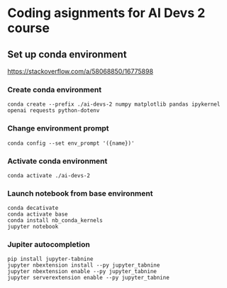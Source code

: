 # Coding asignments for AI Devs 2 course

## Set up conda environment

https://stackoverflow.com/a/58068850/16775898

### Create conda environment

```shell
conda create --prefix ./ai-devs-2 numpy matplotlib pandas ipykernel openai requests python-dotenv
```

### Change environment prompt

```shell
conda config --set env_prompt '({name})'
```

### Activate conda environment

```shell
conda activate ./ai-devs-2
```

### Launch notebook from base environment

```shell
conda decativate
conda activate base
conda install nb_conda_kernels
jupyter notebook
```

### Jupiter autocompletion

```shell
pip install jupyter-tabnine
jupyter nbextension install --py jupyter_tabnine
jupyter nbextension enable --py jupyter_tabnine
jupyter serverextension enable --py jupyter_tabnine
```
